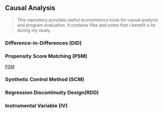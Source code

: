 ## Causal Analysis

> This repository provides useful economterics tools for causal analysis and program evaluation.
It contains files and notes that I benefit a lot during my study.

### Difference-in-Differences (DID)

### Propensity Score Matching (PSM)
[PSM](https://github.com/zxecon/causality/blob/master/psm.md)

### Synthetic Control Method (SCM)

### Regression Discontinuity Design(RDD)

### Instrumental Variable (IV)
